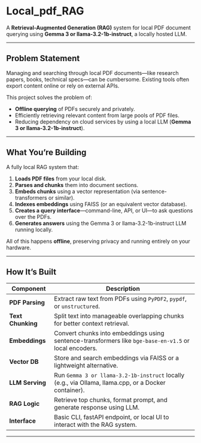 # Local_pdf_RAG

A **Retrieval-Augmented Generation (RAG)** system for local PDF document querying using **Gemma 3 or llama-3.2-1b-instruct**, a locally hosted LLM.

---

##  Problem Statement

Managing and searching through local PDF documents—like research papers, books, technical specs—can be cumbersome. Existing tools often export content online or rely on external APIs.

This project solves the problem of:
- **Offline querying** of PDFs securely and privately.
- Efficiently retrieving relevant content from large pools of PDF files.
- Reducing dependency on cloud services by using a local LLM (**Gemma 3 or llama-3.2-1b-instruct**).

---

##  What You’re Building

A fully local RAG system that:
1. **Loads PDF files** from your local disk.
2. **Parses and chunks** them into document sections.
3. **Embeds chunks** using a vector representation (via sentence-transformers or similar).
4. **Indexes embeddings** using FAISS (or an equivalent vector database).
5. **Creates a query interface**—command-line, API, or UI—to ask questions over the PDFs.
6. **Generates answers** using the Gemma 3 or llama-3.2-1b-instruct LLM running locally.

All of this happens **offline**, preserving privacy and running entirely on your hardware.

---

##  How It’s Built

| Component        | Description                                                                 |
|------------------|-----------------------------------------------------------------------------|
| **PDF Parsing**  | Extract raw text from PDFs using `PyPDF2`, `pypdf`, or `unstructured`.      |
| **Text Chunking**| Split text into manageable overlapping chunks for better context retrieval. |
| **Embeddings**   | Convert chunks into embeddings using sentence-transformers like `bge-base-en-v1.5` or local encoders. |
| **Vector DB**    | Store and search embeddings via FAISS or a lightweight alternative.          |
| **LLM Serving**  | Run `Gemma 3 or llama-3.2-1b-instruct` locally (e.g., via Ollama, llama.cpp, or a Docker container).   |
| **RAG Logic**    | Retrieve top chunks, format prompt, and generate response using LLM.         |
| **Interface**    | Basic CLI, fastAPI endpoint, or local UI to interact with the RAG system.    |

---